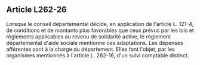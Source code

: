 ## Article L262-26

Lorsque le conseil départemental décide, en application de l'article L. 121-4, de conditions et de montants
plus favorables que ceux prévus par les lois et règlements applicables au revenu de solidarité active, le
règlement départemental d'aide sociale mentionne ces adaptations. Les dépenses afférentes sont à la charge
du département. Elles font l'objet, par les organismes mentionnés à l'article L. 262-16, d'un suivi comptable
distinct.

